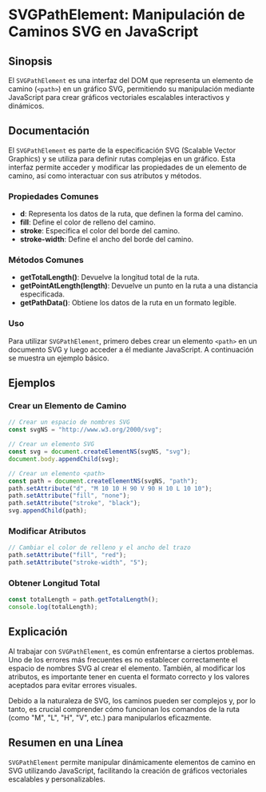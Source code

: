 <!--
Meta Description: # SVGPathElement: Manipulación de Caminos SVG en JavaScript ## Sinopsis El `SVGPathElement` es una interfaz del DOM que representa un elemento de cami...
Meta Keywords: svg, path, del, camino, javascript
-->

# SVGPathElement: Manipulación de Caminos SVG en JavaScript

## Sinopsis
El `SVGPathElement` es una interfaz del DOM que representa un elemento de camino (`<path>`) en un gráfico SVG, permitiendo su manipulación mediante JavaScript para crear gráficos vectoriales escalables interactivos y dinámicos.

## Documentación
El `SVGPathElement` es parte de la especificación SVG (Scalable Vector Graphics) y se utiliza para definir rutas complejas en un gráfico. Esta interfaz permite acceder y modificar las propiedades de un elemento de camino, así como interactuar con sus atributos y métodos.

### Propiedades Comunes
- **d**: Representa los datos de la ruta, que definen la forma del camino.
- **fill**: Define el color de relleno del camino.
- **stroke**: Especifica el color del borde del camino.
- **stroke-width**: Define el ancho del borde del camino.

### Métodos Comunes
- **getTotalLength()**: Devuelve la longitud total de la ruta.
- **getPointAtLength(length)**: Devuelve un punto en la ruta a una distancia especificada.
- **getPathData()**: Obtiene los datos de la ruta en un formato legible.

### Uso
Para utilizar `SVGPathElement`, primero debes crear un elemento `<path>` en un documento SVG y luego acceder a él mediante JavaScript. A continuación se muestra un ejemplo básico.

## Ejemplos

### Crear un Elemento de Camino
```javascript
// Crear un espacio de nombres SVG
const svgNS = "http://www.w3.org/2000/svg";

// Crear un elemento SVG
const svg = document.createElementNS(svgNS, "svg");
document.body.appendChild(svg);

// Crear un elemento <path>
const path = document.createElementNS(svgNS, "path");
path.setAttribute("d", "M 10 10 H 90 V 90 H 10 L 10 10");
path.setAttribute("fill", "none");
path.setAttribute("stroke", "black");
svg.appendChild(path);
```

### Modificar Atributos
```javascript
// Cambiar el color de relleno y el ancho del trazo
path.setAttribute("fill", "red");
path.setAttribute("stroke-width", "5");
```

### Obtener Longitud Total
```javascript
const totalLength = path.getTotalLength();
console.log(totalLength);
```

## Explicación
Al trabajar con `SVGPathElement`, es común enfrentarse a ciertos problemas. Uno de los errores más frecuentes es no establecer correctamente el espacio de nombres SVG al crear el elemento. También, al modificar los atributos, es importante tener en cuenta el formato correcto y los valores aceptados para evitar errores visuales.

Debido a la naturaleza de SVG, los caminos pueden ser complejos y, por lo tanto, es crucial comprender cómo funcionan los comandos de la ruta (como "M", "L", "H", "V", etc.) para manipularlos eficazmente.

## Resumen en una Línea
`SVGPathElement` permite manipular dinámicamente elementos de camino en SVG utilizando JavaScript, facilitando la creación de gráficos vectoriales escalables y personalizables.